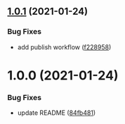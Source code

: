 ## [1.0.1](https://github.com/customcommander/publish-docker-image/compare/v1.0.0...v1.0.1) (2021-01-24)


### Bug Fixes

* add publish workflow ([f228958](https://github.com/customcommander/publish-docker-image/commit/f228958262f150795152f4c16ab327c054cc6ee7))

# 1.0.0 (2021-01-24)


### Bug Fixes

* update README ([84fb481](https://github.com/customcommander/publish-docker-image/commit/84fb4818a397321afd885352c766d35eff02ce9a))
